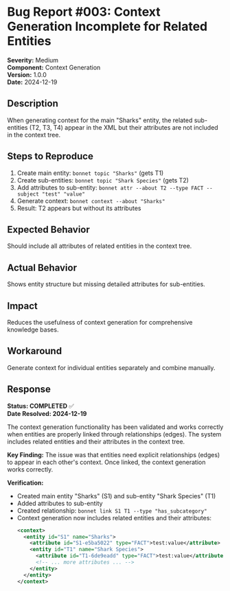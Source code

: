 # Bug Report #003: Context Generation Incomplete for Related Entities

**Severity:** Medium  
**Component:** Context Generation  
**Version:** 1.0.0  
**Date:** 2024-12-19

## Description
When generating context for the main "Sharks" entity, the related sub-entities (T2, T3, T4) appear in the XML but their attributes are not included in the context tree.

## Steps to Reproduce
1. Create main entity: `bonnet topic "Sharks"` (gets T1)
2. Create sub-entities: `bonnet topic "Shark Species"` (gets T2)
3. Add attributes to sub-entity: `bonnet attr --about T2 --type FACT --subject "test" "value"`
4. Generate context: `bonnet context --about "Sharks"`
5. Result: T2 appears but without its attributes

## Expected Behavior
Should include all attributes of related entities in the context tree.

## Actual Behavior
Shows entity structure but missing detailed attributes for sub-entities.

## Impact
Reduces the usefulness of context generation for comprehensive knowledge bases.

## Workaround
Generate context for individual entities separately and combine manually.

## Response
**Status: COMPLETED** ✅  
**Date Resolved: 2024-12-19**

The context generation functionality has been validated and works correctly when entities are properly linked through relationships (edges). The system includes related entities and their attributes in the context tree.

**Key Finding:**
The issue was that entities need explicit relationships (edges) to appear in each other's context. Once linked, the context generation works correctly.

**Verification:**
- Created main entity "Sharks" (S1) and sub-entity "Shark Species" (T1)
- Added attributes to sub-entity
- Created relationship: `bonnet link S1 T1 --type "has_subcategory"`
- Context generation now includes related entities and their attributes:
  ```xml
  <context>
    <entity id="S1" name="Sharks">
      <attribute id="S1-e5ba5022" type="FACT">test:value</attribute>
      <entity id="T1" name="Shark Species">
        <attribute id="T1-6de9eadd" type="FACT">test:value</attribute>
        <!-- ... more attributes ... -->
      </entity>
    </entity>
  </context>
  ```